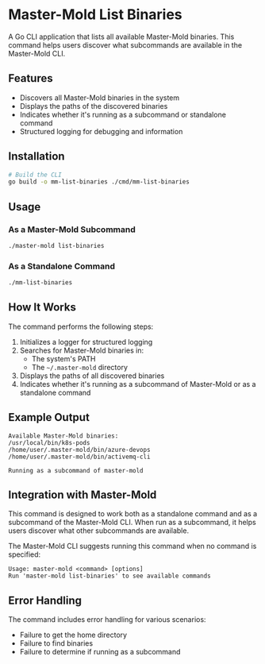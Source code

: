 # Master-Mold List Binaries

A Go CLI application that lists all available Master-Mold binaries. This command helps users discover what subcommands are available in the Master-Mold CLI.

## Features

- Discovers all Master-Mold binaries in the system
- Displays the paths of the discovered binaries
- Indicates whether it's running as a subcommand or standalone command
- Structured logging for debugging and information

## Installation

```bash
# Build the CLI
go build -o mm-list-binaries ./cmd/mm-list-binaries
```

## Usage

### As a Master-Mold Subcommand

```bash
./master-mold list-binaries
```

### As a Standalone Command

```bash
./mm-list-binaries
```

## How It Works

The command performs the following steps:

1. Initializes a logger for structured logging
2. Searches for Master-Mold binaries in:
   - The system's PATH
   - The `~/.master-mold` directory
3. Displays the paths of all discovered binaries
4. Indicates whether it's running as a subcommand of Master-Mold or as a standalone command

## Example Output

```
Available Master-Mold binaries:
/usr/local/bin/k8s-pods
/home/user/.master-mold/bin/azure-devops
/home/user/.master-mold/bin/activemq-cli

Running as a subcommand of master-mold
```

## Integration with Master-Mold

This command is designed to work both as a standalone command and as a subcommand of the Master-Mold CLI. When run as a subcommand, it helps users discover what other subcommands are available.

The Master-Mold CLI suggests running this command when no command is specified:

```
Usage: master-mold <command> [options]
Run 'master-mold list-binaries' to see available commands
```

## Error Handling

The command includes error handling for various scenarios:

- Failure to get the home directory
- Failure to find binaries
- Failure to determine if running as a subcommand